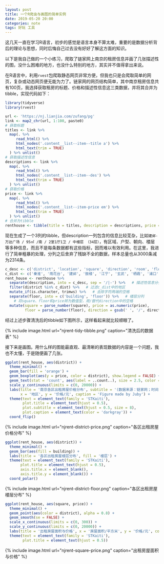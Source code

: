 ```yaml
---
layout: post
title: 一个R爬虫与画图的简单实例
date: 2019-05-20 20:00
categories: note
tags: 好玩 工具
---
```


这几天一直在学习R语言，初步的感觉是语言本身不算太难，重要的是数据分析背后的理论与思想，同时后悔自己过去没有好好了解这方面的知识。

以下是我自己做的一个小练习，爬取了链家网上南京的租房信息并画了几张描述性的图，没什么困难的地方，也没什么特别的地方，其实并不值得拿出来说。

在R语言中，利用`rvest`包爬取静态网页非常方便，但我也只是会爬取简单的网页，复杂或动态网页便无能为力了。链家网的网页结构简单，其中南京租房信息共有100页，我选择获取租房的标题、价格和描述性信息这三类数据，并将其合并为tibble，实现代码如下：

```r
library(tidyverse)
library(rvest)

url <- 'https://nj.lianjia.com/zufang/pg'
link <- map2_chr(url, 1:100, paste0)
# 获取标题
titles <- link %>%
  map(. %>%
     read_html() %>%
     html_nodes('.content__list--item--title a') %>%
     html_text(trim = TRUE)
  ) %>% unlist()
# 获取描述性信息
descriptions <- link %>%
  map(. %>%
     read_html() %>%
     html_nodes('.content__list--item--des') %>%
     html_text(trim = TRUE)
  ) %>% unlist()
# 获取价格
price <- link %>%
  map(. %>%
     read_html() %>%
     html_nodes('.content__list--item-price em') %>%
     html_text(trim = TRUE)
  ) %>% unlist()
# 合并为tibble
renthouse <- tibble(title = titles, description = descriptions, price = price)
```

现在生成了一个3列的tibble，但description一列包含的信息比较芜杂，比如`建邺-万达广场 / 95㎡ /南 / 2室1厅1卫 / 中楼层 （34层）`，有区域、户型、朝向、楼层等多种信息，而且不是每条数据都有这些指标，因而难以有效利用。在这里，我进行了简单粗暴的处理，分列之后舍弃了残缺不全的数据，样本总量也从3000条减为2314条。

```r
c_desc <- c('district', 'location', 'square', 'direction', 'room', 'floor')
c_dist <- c('秦淮', '雨花台', '建邺', '鼓楼', '江宁', '玄武', '栖霞', '浦口')
rent_house <- renthouse %>% 
  separate(description, into = c_desc, sep = '/|-') %>%   # 描述性信息分列
  filter(district %in% c_dist) %>%   # 过滤c_dist中的地区
  mutate_if(is.character, trimws) %>%   # 去除字符两端的空格
  separate(floor, into = c('building', 'floor')) %>%   # 楼层分列
	# 将square、floor和price转为数值型，用/替代direction中的空格
  mutate(square = parse_number(square), price = as.numeric(price), 
         floor = parse_number(floor), direction = gsub(' ', '/', direction))
```

经过上述步骤清洗后的tibble如下图所示，这样看起来就比较顺眼了。

{% include image.html url="njrent-tidy-tibble.png" caption="清洗后的数据表" %}

接下来是画图。用什么样的图能最直观、最清晰的表现数据的内容是一个问题，我也不太懂，于是随便画了几张。

```r
ggplot(rent_house, aes(district)) + 
  theme_minimal() + 
  geom_bar(fill = 'orange') + 
  geom_boxplot(aes(y = price, color = district), show.legend = FALSE) + 
  geom_text(stat = 'count', aes(label = ..count..), size = 2.5, color = 'gray54') + 
  scale_y_continuous(limits = c(0, 20000)) + 
  labs(title = '南京各区出租房屋价格分布', subtitle = '(数据来源：链家网；时间：2019-05-20)', 
       x = '地区', y = '价格/元', caption = 'Figure made by Juby') + 
  theme(text = element_text(family = 'STKaiti'), 
        plot.title = element_text(hjust = 0.5), 
        plot.subtitle = element_text(hjust = 0.5, size = 8), 
        plot.caption = element_text(color = 'darkgray')) + 
  coord_flip()
```

{% include image.html url="njrent-district-price.png" caption="各区出租房屋价格分布" %}

```r
ggplot(rent_house, aes(district)) + 
  theme_minimal() + 
  geom_bar(aes(fill = building)) + 
  labs(title = '各区出租房屋楼层分布', fill = '楼层') + 
  theme(text = element_text(family = 'STKaiti'),
       plot.title = element_text(hjust = 0.5), 
       axis.title.x = element_blank(), 
       axis.title.y = element_blank()) + 
  coord_polar()
```

{% include image.html url="njrent-district-floor.png" caption="各区出租房屋楼层分布" %}

```r
ggplot(rent_house, aes(square, price)) + 
  theme_minimal() + 
  geom_point(aes(color = district), alpha = 0.8) + 
  geom_smooth(se = FALSE) + 
  scale_x_continuous(limits = c(0, 300)) + 
  scale_y_continuous(limits = c(0, 20000)) + 
  labs(title = '出租房屋面积与价格', x = '房屋面积/平方米', y = '价格/元', color = '地区') + 
  theme(text = element_text(family = 'STKaiti'), 
        plot.title = element_text(hjust = 0.5))
```

{% include image.html url="njrent-square-price.png" caption="出租房屋面积与价格" %}